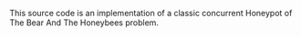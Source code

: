 
This source code is an implementation of a classic concurrent Honeypot of The Bear And The Honeybees problem.

